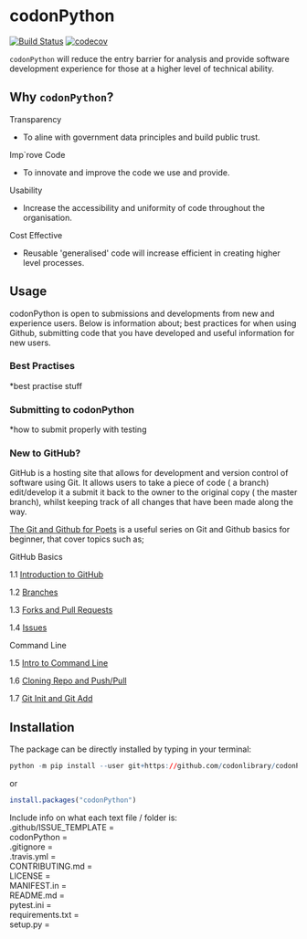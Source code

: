# codonPython

[![Build Status](https://travis-ci.com/codonlibrary/codonPython.svg?branch=master)](https://travis-ci.com/codonlibrary/codonPython)
[![codecov](https://codecov.io/gh/codonlibrary/codonPython/branch/master/graph/badge.svg)](https://codecov.io/gh/codonlibrary/codonPython)

`codonPython` will reduce the entry barrier for analysis and provide software development experience for those at a higher level of technical ability. 

## Why `codonPython`?

Transparency 
  * To aline with government data principles and build public trust.

Imp`rove Code 
  *	To innovate and improve the code we use and provide.

Usability 
  *	Increase the accessibility and uniformity of code throughout the organisation.

Cost Effective
  *	Reusable 'generalised' code will increase efficient in creating higher level processes. 

## Usage 
codonPython is open to submissions and developments from new and experience users. Below is information about; best practices for when using Github, submitting code that you have developed and useful information for new users. 

### Best Practises 

*best practise stuff 

### Submitting to codonPython

*how to submit properly with testing 

### New to GitHub?

GitHub is a hosting site that allows for development and version control of software using Git. It allows users to take a piece of code ( a branch) edit/develop it a submit it back to the owner to the original copy ( the master branch), whilst keeping track of all changes that have been made along the way. 

[The Git and Github for Poets](https://www.youtube.com/playlist?list=PLRqwX-V7Uu6ZF9C0YMKuns9sLDzK6zoiV) is a useful series on Git and Github basics for beginner, that cover topics such as; 

GitHub Basics 
  
1.1	[Introduction to GitHub](https://www.youtube.com/watch?v=BCQHnlnPusY)

1.2	[Branches](https://www.youtube.com/watch?v=oPpnCh7InLY)

1.3	[Forks and Pull Requests](https://www.youtube.com/watch?v=_NrSWLQsDL4)

1.4	[Issues](https://www.youtube.com/watch?v=WMykv2ZMyEQ)

Command Line

1.5	[Intro to Command Line](https://www.youtube.com/watch?v=oK8EvVeVltE)

1.6	[Cloning Repo and Push/Pull](https://www.youtube.com/watch?v=yXT1ElMEkW8)

1.7	[Git Init and Git Add](https://www.youtube.com/watch?v=9p2d-CuVlgc)



## Installation  
The package can be directly installed by typing in your terminal: 
```r
python -m pip install --user git+https://github.com/codonlibrary/codonPython.git
```
or 
```r
install.packages("codonPython")
```

Include info on what each text file / folder is:  
.github/ISSUE_TEMPLATE	=  
codonPython	=  
.gitignore	=  
.travis.yml	=  
CONTRIBUTING.md	=  
LICENSE	=  
MANIFEST.in	=  
README.md	=  
pytest.ini	=  
requirements.txt	=  
setup.py =  
